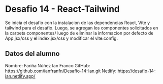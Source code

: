 # Desafio 14 - React-Tailwind

Se inicia el desafio con la instalacion de las dependencias React, Vite y tailwind para el desafio.
Luego, se agregan los componentes solicitados en la carpeta componentes/ luego de eliminar la informacion por defecto de App.jsx/css y el index.jsx/css y modificar el vite.config.


## Datos del alumno

Nombre: Fariña Núñez Ian Franco
GitHub: https://github.com/ianfranfn/Desafio-14-Ian.git
Netlify: https://desafio-14-ian.netlify.app/